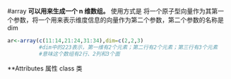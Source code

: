 #array
**可以用来生成一个 n 维数组。**
	使用方式是
		将一个原子型向量作为其第一个参数，将一个用来表示维度信息的向量作为第二个参数，第二个参数的名称是 dim
```r
ar<-array(c(11:14,21:24,31:34),dim=c(2,2,3)
		  #dim中的223表示，第一维有2个元素；第二行有2个元素；第三行有3个元素
		  #意味这个数组有2行、2列和3个面
```



**Attributes 属性
class 类
